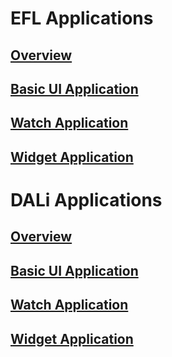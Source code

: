# EFL Applications
## [Overview](/application/native/guides/app-management/ui-app/efl-app.md)
## [Basic UI Application](/application/native/guides/app-management/ui-app/efl-ui-app.md)
## [Watch Application](/application/native/guides/app-management/ui-app/watch-app.md)
## [Widget Application](/application/native/guides/app-management/ui-app/widget-app.md)

# DALi Applications
## [Overview](/application/native/guides/app-management/ui-app/dali-app.md)
## [Basic UI Application](/application/native/guides/app-management/ui-app/dali-basic-app.md)
## [Watch Application](/application/native/guides/app-management/ui-app/dali-watch-app.md)
## [Widget Application](/application/native/guides/app-management/ui-app/dali-widget-app.md)
